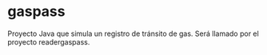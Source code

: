 # gaspass
Proyecto Java que simula un registro de tránsito de gas. Será llamado por el proyecto readergaspass.
